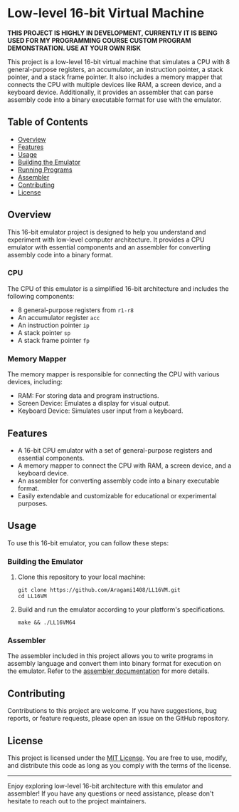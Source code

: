 # Low-level 16-bit Virtual Machine

**THIS PROJECT IS HIGHLY IN DEVELOPMENT, CURRENTLY IT IS BEING USED FOR MY PROGRAMMING COURSE CUSTOM PROGRAM DEMONSTRATION. USE AT YOUR OWN RISK**

This project is a low-level 16-bit virtual machine that simulates a CPU with 8 general-purpose registers, an accumulator, an instruction pointer, a stack pointer, and a stack frame pointer. It also includes a memory mapper that connects the CPU with multiple devices like RAM, a screen device, and a keyboard device. Additionally, it provides an assembler that can parse assembly code into a binary executable format for use with the emulator.

## Table of Contents

- [Overview](#overview)
- [Features](#features)
- [Usage](#usage)
- [Building the Emulator](#building-the-emulator)
- [Running Programs](#running-programs)
- [Assembler](#assembler)
- [Contributing](#contributing)
- [License](#license)

## Overview

This 16-bit emulator project is designed to help you understand and experiment with low-level computer architecture. It provides a CPU emulator with essential components and an assembler for converting assembly code into a binary format.

### CPU

The CPU of this emulator is a simplified 16-bit architecture and includes the following components:

- 8 general-purpose registers from `r1-r8`
- An accumulator register `acc`
- An instruction pointer `ip`
- A stack pointer `sp`
- A stack frame pointer `fp`

### Memory Mapper

The memory mapper is responsible for connecting the CPU with various devices, including:

- RAM: For storing data and program instructions.
- Screen Device: Emulates a display for visual output.
- Keyboard Device: Simulates user input from a keyboard.

## Features

- A 16-bit CPU emulator with a set of general-purpose registers and essential components.
- A memory mapper to connect the CPU with RAM, a screen device, and a keyboard device.
- An assembler for converting assembly code into a binary executable format.
- Easily extendable and customizable for educational or experimental purposes.

## Usage

To use this 16-bit emulator, you can follow these steps:

### Building the Emulator

1. Clone this repository to your local machine:

   ```
   git clone https://github.com/Aragami1408/LL16VM.git
   cd LL16VM
   ```

2. Build and run the emulator according to your platform's specifications.
   ```
   make && ./LL16VM64
   ```

### Assembler

The assembler included in this project allows you to write programs in assembly language and convert them into binary format for execution on the emulator. Refer to the [assembler documentation](assembler/README.md) for more details.

## Contributing

Contributions to this project are welcome. If you have suggestions, bug reports, or feature requests, please open an issue on the GitHub repository.

## License

This project is licensed under the [MIT License](LICENSE). You are free to use, modify, and distribute this code as long as you comply with the terms of the license.

---

Enjoy exploring low-level 16-bit architecture with this emulator and assembler! If you have any questions or need assistance, please don't hesitate to reach out to the project maintainers.
